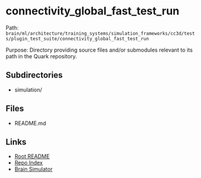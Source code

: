 # connectivity_global_fast_test_run

Path: `brain/ml/architecture/training_systems/simulation_frameworks/cc3d/tests/plugin_test_suite/connectivity_global_fast_test_run`

Purpose: Directory providing source files and/or submodules relevant to its path in the Quark repository.

## Subdirectories
- simulation/

## Files
- README.md

## Links
- [Root README](../../../../../../../../README.md)
- [Repo Index](../../../../../../../../repo_index.json)
- [Brain Simulator](../../../../../../../../brain/architecture/brain_simulator.py)
